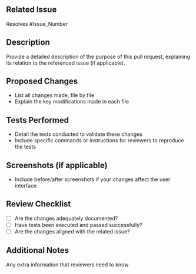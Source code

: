 ## Related Issue
Resolves #Issue_Number

## Description
Provide a detailed description of the purpose of this pull request, explaining its relation to the referenced issue (if applicable).

## Proposed Changes
- List all changes made, file by file
- Explain the key modifications made in each file

## Tests Performed
- Detail the tests conducted to validate these changes
- Include specific commands or instructions for reviewers to reproduce the tests

## Screenshots (if applicable)
- Include before/after screenshots if your changes affect the user interface

## Review Checklist
- [ ] Are the changes adequately documented?
- [ ] Have tests been executed and passed successfully?
- [ ] Are the changes aligned with the related issue?

## Additional Notes
Any extra information that reviewers need to know